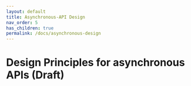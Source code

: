 ```yaml
---
layout: default
title: Asynchronous-API Design
nav_order: 5
has_children: true
permalink: /docs/asynchronous-design
---
```


Design Principles for asynchronous APIs (Draft)
==============================================